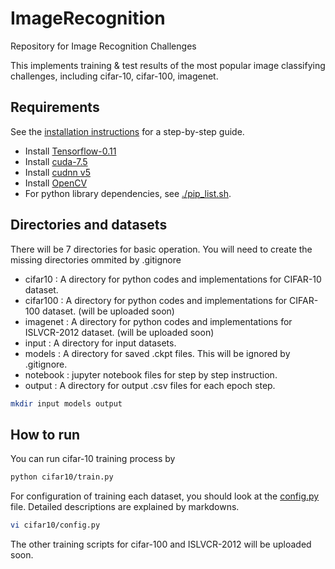 # ImageRecognitionRepository for Image Recognition ChallengesThis implements training & test results of the most popular image classifying challenges, including cifar-10, cifar-100, imagenet.## RequirementsSee the [installation instructions](INSTALL.md) for a step-by-step guide.- Install [Tensorflow-0.11]()- Install [cuda-7.5]()- Install [cudnn v5]()- Install [OpenCV]()- For python library dependencies, see [./pip\_list.sh](pip_list.sh).## Directories and datasetsThere will be 7 directories for basic operation. You will need to create the missing directories ommited by .gitignore- cifar10 : A directory for python codes and implementations for CIFAR-10 dataset.- cifar100 : A directory for python codes and implementations for CIFAR-100 dataset. (will be uploaded soon)- imagenet : A directory for python codes and implementations for ISLVCR-2012 dataset. (will be uploaded soon)- input : A directory for input datasets.- models : A directory for saved .ckpt files. This will be ignored by .gitignore.- notebook : jupyter notebook files for step by step instruction.- output : A directory for output .csv files for each epoch step.```bashmkdir input models output```## How to runYou can run cifar-10 training process by```bashpython cifar10/train.py```For configuration of training each dataset, you should look at the [config.py](cifar10/config.py) file.Detailed descriptions are explained by markdowns.```bashvi cifar10/config.py```The other training scripts for cifar-100 and ISLVCR-2012 will be uploaded soon.